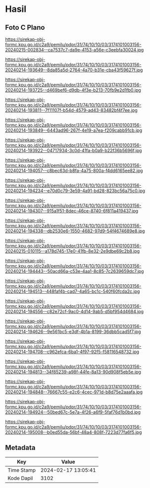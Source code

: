 # Hasil

## Foto C Plano

https://sirekap-obj-formc.kpu.go.id/c2a9/pemilu/pdpr/31/74/10/10/03/3174101003156-20240215-002834--ca7537c7-da9e-4153-a56e-c3eebfa30024.jpg

https://sirekap-obj-formc.kpu.go.id/c2a9/pemilu/pdpr/31/74/10/10/03/3174101003156-20240214-193649--8da85a5d-2764-4a70-b31e-cba43f59627f.jpg

https://sirekap-obj-formc.kpu.go.id/c2a9/pemilu/pdpr/31/74/10/10/03/3174101003156-20240214-193725--d469bef6-d9db-4f3e-b213-70fb9e2d1fb0.jpg

https://sirekap-obj-formc.kpu.go.id/c2a9/pemilu/pdpr/31/74/10/10/03/3174101003156-20240214-193811--7f11107f-b54d-4579-ad43-83482bf4f7ee.jpg

https://sirekap-obj-formc.kpu.go.id/c2a9/pemilu/pdpr/31/74/10/10/03/3174101003156-20240214-193849--6443ad96-267f-4e19-a7ea-f209cabb91cb.jpg

https://sirekap-obj-formc.kpu.go.id/c2a9/pemilu/pdpr/31/74/10/10/03/3174101003156-20240214-193922--04717934-3c0d-41fa-b0a9-b22f36b5696f.jpg

https://sirekap-obj-formc.kpu.go.id/c2a9/pemilu/pdpr/31/74/10/10/03/3174101003156-20240214-194057--c8bec63d-b8fa-4a75-800a-f4dd6165ee82.jpg

https://sirekap-obj-formc.kpu.go.id/c2a9/pemilu/pdpr/31/74/10/10/03/3174101003156-20240214-194234--e70d0c79-3e59-4a91-bd28-823bc56a75c0.jpg

https://sirekap-obj-formc.kpu.go.id/c2a9/pemilu/pdpr/31/74/10/10/03/3174101003156-20240214-194307--915a1f51-8dec-46ce-8740-6f811a419437.jpg

https://sirekap-obj-formc.kpu.go.id/c2a9/pemilu/pdpr/31/74/10/10/03/3174101003156-20240214-194338--db2530e6-1550-4682-97d9-54f4674689e8.jpg

https://sirekap-obj-formc.kpu.go.id/c2a9/pemilu/pdpr/31/74/10/10/03/3174101003156-20240215-010115--a178d745-17e0-41fb-8e32-2e9dbe69c2b8.jpg

https://sirekap-obj-formc.kpu.go.id/c2a9/pemilu/pdpr/31/74/10/10/03/3174101003156-20240214-194443--50acd66a-c53e-4aa1-8c85-7c2639659dc7.jpg

https://sirekap-obj-formc.kpu.go.id/c2a9/pemilu/pdpr/31/74/10/10/03/3174101003156-20240214-194513--448faf4b-cad7-4a65-bc1c-540f60fcda2c.jpg

https://sirekap-obj-formc.kpu.go.id/c2a9/pemilu/pdpr/31/74/10/10/03/3174101003156-20240214-194556--c82e72cf-9ac0-4d14-9ab5-d5bf954d4684.jpg

https://sirekap-obj-formc.kpu.go.id/c2a9/pemilu/pdpr/31/74/10/10/03/3174101003156-20240214-194626--9e561bc5-e3df-4b1a-8199-36dbb5cad5f7.jpg

https://sirekap-obj-formc.kpu.go.id/c2a9/pemilu/pdpr/31/74/10/10/03/3174101003156-20240214-194708--c962efca-6ba1-4f97-92f5-f58116548732.jpg

https://sirekap-obj-formc.kpu.go.id/c2a9/pemilu/pdpr/31/74/10/10/03/3174101003156-20240214-194813--34f85239-a98f-44fe-8a13-90d908f5eb5e.jpg

https://sirekap-obj-formc.kpu.go.id/c2a9/pemilu/pdpr/31/74/10/10/03/3174101003156-20240214-194848--76667c55-e2c6-4cec-971d-b8d75e2aaafa.jpg

https://sirekap-obj-formc.kpu.go.id/c2a9/pemilu/pdpr/31/74/10/10/03/3174101003156-20240214-194924--50bed67c-5e7a-4f26-a6f9-5faf76d1b0bd.jpg

https://sirekap-obj-formc.kpu.go.id/c2a9/pemilu/pdpr/31/74/10/10/03/3174101003156-20240214-195008--b0ed55da-56bf-48a4-808f-7223d77fa6f5.jpg


## Metadata

| Key        | Value               |
| ---------- | ------------------- |
| Time Stamp | 2024-02-17 13:05:41 |
| Kode Dapil | 3102                |



